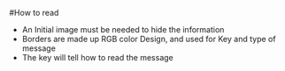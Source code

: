 #How to read 
- An Initial image must be needed to hide the information
- Borders are made up RGB color Design, and used for Key and type of message 
- The key will tell how to read the message
